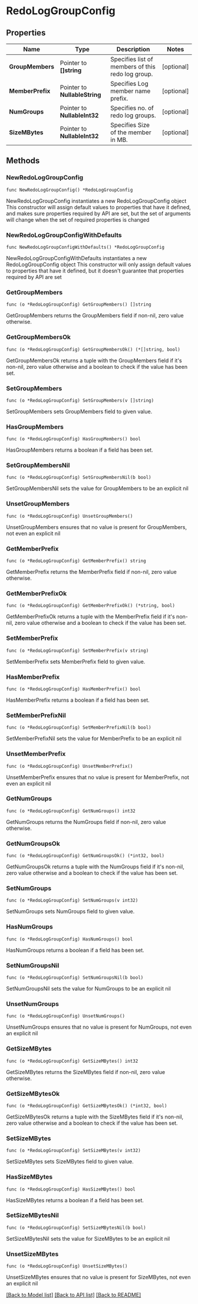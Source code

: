 # RedoLogGroupConfig

## Properties

Name | Type | Description | Notes
------------ | ------------- | ------------- | -------------
**GroupMembers** | Pointer to **[]string** | Specifies list of members of this redo log group. | [optional] 
**MemberPrefix** | Pointer to **NullableString** | Specifies Log member name prefix. | [optional] 
**NumGroups** | Pointer to **NullableInt32** | Specifies no. of redo log groups. | [optional] 
**SizeMBytes** | Pointer to **NullableInt32** | Specifies Size of the member in MB. | [optional] 

## Methods

### NewRedoLogGroupConfig

`func NewRedoLogGroupConfig() *RedoLogGroupConfig`

NewRedoLogGroupConfig instantiates a new RedoLogGroupConfig object
This constructor will assign default values to properties that have it defined,
and makes sure properties required by API are set, but the set of arguments
will change when the set of required properties is changed

### NewRedoLogGroupConfigWithDefaults

`func NewRedoLogGroupConfigWithDefaults() *RedoLogGroupConfig`

NewRedoLogGroupConfigWithDefaults instantiates a new RedoLogGroupConfig object
This constructor will only assign default values to properties that have it defined,
but it doesn't guarantee that properties required by API are set

### GetGroupMembers

`func (o *RedoLogGroupConfig) GetGroupMembers() []string`

GetGroupMembers returns the GroupMembers field if non-nil, zero value otherwise.

### GetGroupMembersOk

`func (o *RedoLogGroupConfig) GetGroupMembersOk() (*[]string, bool)`

GetGroupMembersOk returns a tuple with the GroupMembers field if it's non-nil, zero value otherwise
and a boolean to check if the value has been set.

### SetGroupMembers

`func (o *RedoLogGroupConfig) SetGroupMembers(v []string)`

SetGroupMembers sets GroupMembers field to given value.

### HasGroupMembers

`func (o *RedoLogGroupConfig) HasGroupMembers() bool`

HasGroupMembers returns a boolean if a field has been set.

### SetGroupMembersNil

`func (o *RedoLogGroupConfig) SetGroupMembersNil(b bool)`

 SetGroupMembersNil sets the value for GroupMembers to be an explicit nil

### UnsetGroupMembers
`func (o *RedoLogGroupConfig) UnsetGroupMembers()`

UnsetGroupMembers ensures that no value is present for GroupMembers, not even an explicit nil
### GetMemberPrefix

`func (o *RedoLogGroupConfig) GetMemberPrefix() string`

GetMemberPrefix returns the MemberPrefix field if non-nil, zero value otherwise.

### GetMemberPrefixOk

`func (o *RedoLogGroupConfig) GetMemberPrefixOk() (*string, bool)`

GetMemberPrefixOk returns a tuple with the MemberPrefix field if it's non-nil, zero value otherwise
and a boolean to check if the value has been set.

### SetMemberPrefix

`func (o *RedoLogGroupConfig) SetMemberPrefix(v string)`

SetMemberPrefix sets MemberPrefix field to given value.

### HasMemberPrefix

`func (o *RedoLogGroupConfig) HasMemberPrefix() bool`

HasMemberPrefix returns a boolean if a field has been set.

### SetMemberPrefixNil

`func (o *RedoLogGroupConfig) SetMemberPrefixNil(b bool)`

 SetMemberPrefixNil sets the value for MemberPrefix to be an explicit nil

### UnsetMemberPrefix
`func (o *RedoLogGroupConfig) UnsetMemberPrefix()`

UnsetMemberPrefix ensures that no value is present for MemberPrefix, not even an explicit nil
### GetNumGroups

`func (o *RedoLogGroupConfig) GetNumGroups() int32`

GetNumGroups returns the NumGroups field if non-nil, zero value otherwise.

### GetNumGroupsOk

`func (o *RedoLogGroupConfig) GetNumGroupsOk() (*int32, bool)`

GetNumGroupsOk returns a tuple with the NumGroups field if it's non-nil, zero value otherwise
and a boolean to check if the value has been set.

### SetNumGroups

`func (o *RedoLogGroupConfig) SetNumGroups(v int32)`

SetNumGroups sets NumGroups field to given value.

### HasNumGroups

`func (o *RedoLogGroupConfig) HasNumGroups() bool`

HasNumGroups returns a boolean if a field has been set.

### SetNumGroupsNil

`func (o *RedoLogGroupConfig) SetNumGroupsNil(b bool)`

 SetNumGroupsNil sets the value for NumGroups to be an explicit nil

### UnsetNumGroups
`func (o *RedoLogGroupConfig) UnsetNumGroups()`

UnsetNumGroups ensures that no value is present for NumGroups, not even an explicit nil
### GetSizeMBytes

`func (o *RedoLogGroupConfig) GetSizeMBytes() int32`

GetSizeMBytes returns the SizeMBytes field if non-nil, zero value otherwise.

### GetSizeMBytesOk

`func (o *RedoLogGroupConfig) GetSizeMBytesOk() (*int32, bool)`

GetSizeMBytesOk returns a tuple with the SizeMBytes field if it's non-nil, zero value otherwise
and a boolean to check if the value has been set.

### SetSizeMBytes

`func (o *RedoLogGroupConfig) SetSizeMBytes(v int32)`

SetSizeMBytes sets SizeMBytes field to given value.

### HasSizeMBytes

`func (o *RedoLogGroupConfig) HasSizeMBytes() bool`

HasSizeMBytes returns a boolean if a field has been set.

### SetSizeMBytesNil

`func (o *RedoLogGroupConfig) SetSizeMBytesNil(b bool)`

 SetSizeMBytesNil sets the value for SizeMBytes to be an explicit nil

### UnsetSizeMBytes
`func (o *RedoLogGroupConfig) UnsetSizeMBytes()`

UnsetSizeMBytes ensures that no value is present for SizeMBytes, not even an explicit nil

[[Back to Model list]](../README.md#documentation-for-models) [[Back to API list]](../README.md#documentation-for-api-endpoints) [[Back to README]](../README.md)


